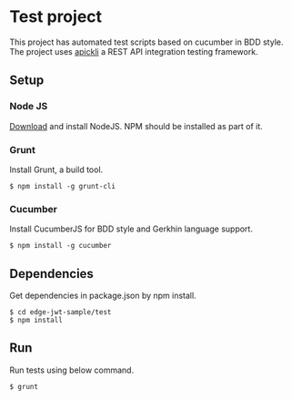 # Test project
This project has automated test scripts based on cucumber in BDD style. The project uses [apickli](https://github.com/apickli/apickli) a REST API integration testing framework.

## Setup

### Node JS
[Download](https://nodejs.org/en/download/) and install NodeJS. NPM should be installed as part of it.

### Grunt
Install Grunt, a build tool.

```
$ npm install -g grunt-cli
```

### Cucumber
Install CucumberJS for BDD style and Gerkhin language support.

```
$ npm install -g cucumber
```

## Dependencies
Get dependencies in package.json by npm install.

```
$ cd edge-jwt-sample/test
$ npm install
```

## Run
Run tests using below command.

```
$ grunt
```

